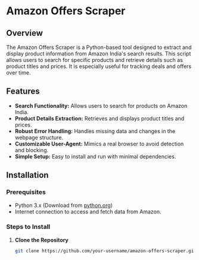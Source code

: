 # Amazon Offers Scraper

## Overview

The Amazon Offers Scraper is a Python-based tool designed to extract and display product information from Amazon India's search results. This script allows users to search for specific products and retrieve details such as product titles and prices. It is especially useful for tracking deals and offers over time.

## Features

- **Search Functionality:** Allows users to search for products on Amazon India.
- **Product Details Extraction:** Retrieves and displays product titles and prices.
- **Robust Error Handling:** Handles missing data and changes in the webpage structure.
- **Customizable User-Agent:** Mimics a real browser to avoid detection and blocking.
- **Simple Setup:** Easy to install and run with minimal dependencies.

## Installation

### Prerequisites

- Python 3.x (Download from [python.org](https://www.python.org/downloads/))
- Internet connection to access and fetch data from Amazon.

### Steps to Install

1. **Clone the Repository**

   ```bash
   git clone https://github.com/your-username/amazon-offers-scraper.git
